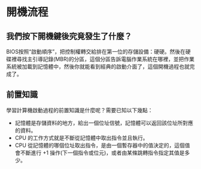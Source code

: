 # 開機流程

## 我們按下開機鍵後究竟發生了什麼？

BIOS按照“啟動順序”，把控制權轉交給排在第一位的存儲設備：硬硬。然後在硬碟裡尋找主引導記錄\(MBR\)的分區，這個分區告訴電腦作業系統在哪裡，並把作業系統被加載到記憶體中，然後你就能看到經典的啟動介面了，這個開機過程也就完成了。

## 前置知識

學習計算機啟動過程的前置知識是什麼呢？需要已知以下幾點：

* 記憶體是存儲資料的地方，給出一個位址信號，記憶體可以返回該位址所對應的資料。
* CPU 的工作方式就是不斷從記憶體中取出指令並且執行。
* CPU 從記憶體的哪個位址取出指令，是由一個暫存器中的值決定的，這個值會不斷進行 +1 操作\(下一個指令或位元\)，或者由某條跳轉指令指定其值是多少。

